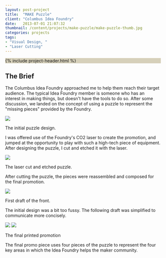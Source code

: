 ```yaml
---
layout: post-project
title:  "MAKE Puzzle"
client: "Columbus Idea Foundry"
date:   2013-07-01 21:07:32
thumbnail: /content/projects/make-puzzle/make-puzzle-thumb.jpg
categories: projects
tags:
- "Visual Design, "
- "Laser Cutting"
---
```


<section class="post-header__wrapper" style="background-color: #D6D0BA;">
	{% include project-header.html %}
</section>

<section class="project-brief">
<h2>The Brief</h2>
<p>The Columbus Idea Foundry approached me to help them reach their target audience. The typical Idea Foundry member is someone who has an interest in making things, but doesn't have the tools to do so. After some discussion, we landed on the concept of using a puzzle to represent the "missing pieces" provided by the Foundry.</p>
</section>

<section>
<img src="{{ site.baseurl }}/content/projects/make-puzzle/make-puzzle-drawn.jpg" />
<p class="caption">The initial puzzle design.</p>
<p>I was offered use of the Foundry's CO2 laser to create the promotion, and jumped at the opportunity to play with such a high-tech piece of equipment. After designing the puzzle, I cut and etched it with the laser.</p>
</section>

<section class="post-content__image--full-size">
<img src="{{ site.baseurl }}/content/projects/make-puzzle/make-puzzle-cut.jpg" />
<p class="caption">The laser cut and etched puzzle.</p>
<p>After cutting the puzzle, the pieces were reassembled and composed for the final promotion.</p>
<img src="{{ site.baseurl }}/content/projects/make-puzzle/make-puzzle-front-rough.jpg" />
<p class="caption">First draft of the front.</p>
<p>The initial design was a bit too fussy. The following draft was simplified to communicate more concisely.</p>
<img src="{{ site.baseurl }}/content/projects/make-puzzle/make-puzzle-front.jpg" />
<img src="{{ site.baseurl }}/content/projects/make-puzzle/make-puzzle-back.jpg" />
<p class="caption">The final printed promotion</p>
<p>The final promo piece uses four pieces of the puzzle to represent the four key areas in which the Idea Foundry helps the maker community.</p>
</section>